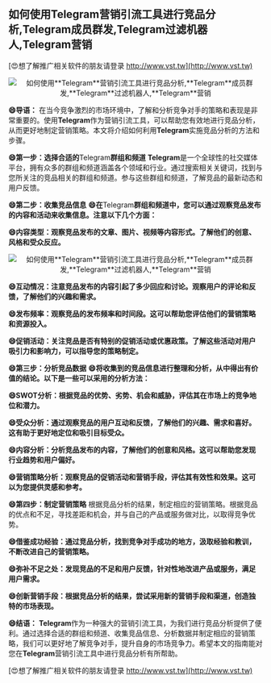 ## **如何使用**Telegram**营销引流工具进行竞品分析,**Telegram**成员群发,**Telegram**过滤机器人,**Telegram**营销**

[😍想了解推广相关软件的朋友请登录 http://www.vst.tw](http://www.vst.tw)

 <center><img src="https://vst.tw/MP4/tuiguang/png/0.png" alt="如何使用**Telegram**营销引流工具进行竞品分析,**Telegram**成员群发,**Telegram**过滤机器人,**Telegram**营销"></center>

**😄导语：**
在当今竞争激烈的市场环境中，了解和分析竞争对手的策略和表现是非常重要的。使用**Telegram**作为营销引流工具，可以帮助您有效地进行竞品分析，从而更好地制定营销策略。本文将介绍如何利用**Telegram**实施竞品分析的方法和步骤。

**😄第一步：选择合适的**Telegram**群组和频道**
**Telegram**是一个全球性的社交媒体平台，拥有众多的群组和频道涵盖各个领域和行业。通过搜索相关关键词，找到与您所关注的竞品相关的群组和频道。参与这些群组和频道，了解竞品的最新动态和用户反馈。

**😄第二步：收集竞品信息**
**😄在**Telegram**群组和频道中，您可以通过观察竞品发布的内容和活动来收集信息。注意以下几个方面：**

**😄内容类型：观察竞品发布的文章、图片、视频等内容形式。了解他们的创意、风格和受众反应。**

 <center><img src="https://vst.tw/MP4/tuiguang/png/5.png" alt="如何使用**Telegram**营销引流工具进行竞品分析,**Telegram**成员群发,**Telegram**过滤机器人,**Telegram**营销"></center>

**😄互动情况：注意竞品发布的内容引起了多少回应和讨论。观察用户的评论和反馈，了解他们的兴趣和需求。**

**😄发布频率：观察竞品的发布频率和时间段。这可以帮助您评估他们的营销策略和资源投入。**

**😄促销活动：关注竞品是否有特别的促销活动或优惠政策。了解这些活动对用户吸引力和影响力，可以指导您的策略制定。**

**😄第三步：分析竞品数据**
**😄将收集到的竞品信息进行整理和分析，从中得出有价值的结论。以下是一些可以采用的分析方法：**

**😄SWOT分析：根据竞品的优势、劣势、机会和威胁，评估其在市场上的竞争地位和潜力。**

**😄受众分析：通过观察竞品的用户互动和反馈，了解他们的兴趣、需求和喜好。这有助于更好地定位和吸引目标受众。**

**😄内容分析：分析竞品发布的内容，了解他们的创意和风格。这可以帮助您发现行业趋势和用户偏好。**

**😄营销策略分析：观察竞品的促销活动和营销手段，评估其有效性和效果。这可以为您提供灵感和参考。**

**😄第四步：制定营销策略**
根据竞品分析的结果，制定相应的营销策略。根据竞品的优点和不足，寻找差距和机会，并与自己的产品或服务做对比，以取得竞争优势。

**😄借鉴成功经验：通过竞品分析，找到竞争对手成功的地方，汲取经验和教训，不断改进自己的营销策略。**

**😄弥补不足之处：发现竞品的不足和用户反馈，针对性地改进产品或服务，满足用户需求。**

**😄创新营销手段：根据竞品分析的结果，尝试采用新的营销手段和渠道，创造独特的市场表现。**

**😄结语：**
**Telegram**作为一种强大的营销引流工具，为我们进行竞品分析提供了便利。通过选择合适的群组和频道、收集竞品信息、分析数据并制定相应的营销策略，我们可以更好地了解竞争对手，提升自身的市场竞争力。希望本文的指南能对您在**Telegram**营销引流工具中进行竞品分析有所帮助。

[😍想了解推广相关软件的朋友请登录 http://www.vst.tw](http://www.vst.tw)



